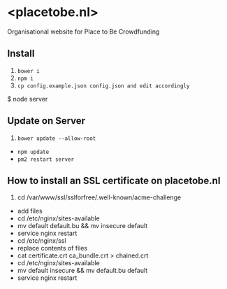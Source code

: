 # \<placetobe.nl\>

Organisational website for Place to Be Crowdfunding

## Install

1. `bower i`
1. `npm i`
1. `cp config.example.json config.json and edit accordingly`

$ node server


## Update on Server

1. `bower update --allow-root`
- `npm update`
- `pm2 restart server`


## How to install an SSL certificate on placetobe.nl

1. cd /var/www/ssl/sslforfree/.well-known/acme-challenge
- add files
- cd /etc/nginx/sites-available
- mv default default.bu && mv insecure default
- service nginx restart
- cd /etc/nginx/ssl
- replace contents of files
- cat certificate.crt ca_bundle.crt > chained.crt
- cd /etc/nginx/sites-available
- mv default insecure && mv default.bu default
- service nginx restart